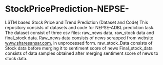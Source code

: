 # StockPricePrediction-NEPSE-
LSTM based Stock Price and Trend Prediction (Dataset and Code)
This repository consists of datasets and code for NEPSE-ADBL prediction task.
The dataset consist of three csv files: raw_news data, raw_stock data and final_stock data.
Raw_news data consists of news scrapped from website www.sharesansar.com, in unprocessed form.
raw_stock_Data consists of Stock data before merging it to sentiment score of news
Final_stock_data consists of data samples obtained after merging sentiment score of news to stock data.
